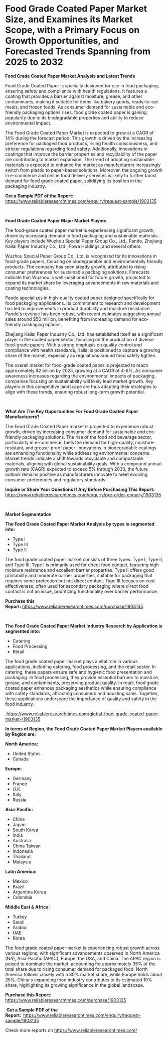 <p><h1>Food Grade Coated Paper Market Size, and Examines its Market Scope, with a Primary Focus on Growth Opportunities, and Forecasted Trends Spanning from 2025 to 2032</h1></p><p><strong>Food Grade Coated Paper Market Analysis and Latest Trends</strong></p>
<p><p>Food Grade Coated Paper is specially designed for use in food packaging, ensuring safety and compliance with health regulations. It features a coating that provides a barrier against moisture, grease, and other contaminants, making it suitable for items like bakery goods, ready-to-eat meals, and frozen foods. As consumer demand for sustainable and eco-friendly packaging options rises, food grade coated paper is gaining popularity due to its biodegradable properties and ability to reduce environmental impact.</p><p>The Food Grade Coated Paper Market is expected to grow at a CAGR of 14% during the forecast period. This growth is driven by the increasing preference for packaged food products, rising health consciousness, and stricter regulations regarding food safety. Additionally, innovations in coatings that improve the barrier properties and recyclability of the paper are contributing to market expansion. The trend of adopting sustainable materials is expected to enhance the market as manufacturers increasingly switch from plastic to paper-based solutions. Moreover, the ongoing growth in e-commerce and online food delivery services is likely to further boost demand for food grade coated paper, solidifying its position in the packaging industry.</p></p>
<p><strong>Get a Sample PDF of the Report:&nbsp;</strong> <a href="https://www.reliableresearchtimes.com/enquiry/request-sample/1903135?utm_campaign=2931&utm_medium=2&utm_source=Github&utm_content=ia&utm_term=08032025&utm_id=food-grade-coated-paper">https://www.reliableresearchtimes.com/enquiry/request-sample/1903135</a></p>
<p>&nbsp;</p>
<p><strong>Food Grade Coated Paper Major Market Players</strong></p>
<p><p>The food-grade coated paper market is experiencing significant growth, driven by increasing demand in food packaging and sustainable materials. Key players include Wuzhou Special Paper Group Co., Ltd., Pando, Zhejiang Kailai Paper Industry Co., Ltd., Fowa Holdings, and several others.</p><p>Wuzhou Special Paper Group Co., Ltd. is recognized for its innovations in food-grade papers, focusing on biodegradable and environmentally friendly products. The company has seen steady growth, attributed to rising consumer preferences for sustainable packaging solutions. Forecasts indicate that Wuzhou is well-positioned for future growth, projected to expand its market share by leveraging advancements in raw materials and coating technologies.</p><p>Pando specializes in high-quality coated paper designed specifically for food packaging applications. Its commitment to research and development has led to improvements in product durability and moisture resistance. Pando's revenue has been robust, with recent estimates suggesting annual sales around $50 million, benefiting from increasing demand for eco-friendly packaging options.</p><p>Zhejiang Kailai Paper Industry Co., Ltd. has established itself as a significant player in the coated paper sector, focusing on the production of diverse food-grade papers. With a strong emphasis on quality control and compliance with health standards, Kailai is positioned to capture a growing share of the market, especially as regulations around food safety tighten.</p><p>The overall market for food-grade coated paper is projected to reach approximately $2 billion by 2025, growing at a CAGR of 4-6%. As consumer awareness increases regarding the environmental impacts of packaging, companies focusing on sustainability will likely lead market growth. Key players in this competitive landscape are thus adapting their strategies to align with these trends, ensuring robust long-term growth potential.</p></p>
<p>&nbsp;</p>
<p><strong>What Are The Key Opportunities For Food Grade Coated Paper Manufacturers?</strong></p>
<p><p>The Food Grade Coated Paper market is projected to experience robust growth, driven by increasing consumer demand for sustainable and eco-friendly packaging solutions. The rise of the food and beverage sector, particularly in e-commerce, fuels the demand for high-quality, moisture-resistant, and grease-proof paper. Innovations in biodegradable coatings are enhancing functionality while addressing environmental concerns. Market trends indicate a shift towards recyclable and compostable materials, aligning with global sustainability goals. With a compound annual growth rate (CAGR) expected to exceed 5% through 2030, the future outlook remains positive as manufacturers innovate to meet evolving consumer preferences and regulatory standards.</p></p>
<p><strong>Inquire or Share Your Questions If Any Before Purchasing This Report:</strong> <a href="https://www.reliableresearchtimes.com/enquiry/pre-order-enquiry/1903135?utm_campaign=2931&utm_medium=2&utm_source=Github&utm_content=ia&utm_term=08032025&utm_id=food-grade-coated-paper">https://www.reliableresearchtimes.com/enquiry/pre-order-enquiry/1903135</a></p>
<p>&nbsp;</p>
<p><strong>Market Segmentation</strong></p>
<p><strong>The Food Grade Coated Paper Market Analysis by types is segmented into:</strong></p>
<p><ul><li>Type I</li><li>Type III</li><li>Type II</li></ul></p>
<p><p>The food grade coated paper market consists of three types: Type I, Type II, and Type III. Type I is primarily used for direct food contact, featuring high moisture resistance and excellent barrier properties. Type II offers good printability and moderate barrier properties, suitable for packaging that requires some protection but not direct contact. Type III focuses on cost-effectiveness, often used for secondary packaging where direct food contact is not an issue, prioritizing functionality over barrier performance.</p></p>
<p><strong>Purchase this Report:&nbsp;</strong><a href="https://www.reliableresearchtimes.com/purchase/1903135?utm_campaign=2931&utm_medium=2&utm_source=Github&utm_content=ia&utm_term=08032025&utm_id=food-grade-coated-paper">https://www.reliableresearchtimes.com/purchase/1903135</a></p>
<p>&nbsp;</p>
<p><strong>The Food Grade Coated Paper Market Industry Research by Application is segmented into:</strong></p>
<p><ul><li>Catering</li><li>Food Processing</li><li>Retail</li></ul></p>
<p><p>The food grade coated paper market plays a vital role in various applications, including catering, food processing, and the retail sector. In catering, these papers ensure safe and hygienic food presentation and packaging. In food processing, they provide essential barriers to moisture, grease, and contaminants, preserving product quality. In retail, food grade coated paper enhances packaging aesthetics while ensuring compliance with safety standards, attracting consumers and boosting sales. Together, these applications underscore the importance of quality and safety in the food industry.</p></p>
<p><a href="https://www.reliableresearchtimes.com/global-food-grade-coated-paper-market-r1903135?utm_campaign=2931&utm_medium=2&utm_source=Github&utm_content=ia&utm_term=08032025&utm_id=food-grade-coated-paper">&nbsp;https://www.reliableresearchtimes.com/global-food-grade-coated-paper-market-r1903135</a></p>
<p><strong>In terms of Region, the Food Grade Coated Paper Market Players available by Region are:</strong></p>
<p>
    <p> <strong> North America: </strong>
        <ul>
            <li>United States</li>
            <li>Canada</li>
        </ul>
        </p> 
    <p> <strong> Europe: </strong>
        <ul>
            <li>Germany</li>
            <li>France</li>
            <li>U.K.</li>
            <li>Italy</li>
            <li>Russia</li>
        </ul>
        </p> 
    <p> <strong> Asia-Pacific: </strong>
        <ul>
            <li>China</li>
            <li>Japan</li>
            <li>South Korea</li>
            <li>India</li>
            <li>Australia</li>
            <li>China Taiwan</li>
            <li>Indonesia</li>
            <li>Thailand</li>
            <li>Malaysia</li>
        </ul>
        </p> 
    <p> <strong> Latin America: </strong>
        <ul>
            <li>Mexico</li>
            <li>Brazil</li>
            <li>Argentina Korea</li>
            <li>Colombia</li>
        </ul>
        </p> 
    <p> <strong> Middle East & Africa: </strong>
        <ul>
            <li>Turkey</li>
            <li>Saudi</li>
            <li>Arabia</li>
            <li>UAE</li>
            <li>Korea</li>
        </ul>
    </p>
    </p>
<p><p>The food grade coated paper market is experiencing robust growth across various regions, with significant advancements observed in North America (NA), Asia-Pacific (APAC), Europe, the USA, and China. The APAC region is poised to dominate the market, accounting for approximately 35% of the total share due to rising consumer demand for packaged food. North America follows closely with a 30% market share, while Europe holds about 25%. China's expanding food industry contributes to its estimated 10% share, highlighting its growing significance in the global landscape.</p></p>
<p><strong>Purchase this Report: </strong><a href="https://www.reliableresearchtimes.com/purchase/1903135?utm_campaign=2931&utm_medium=2&utm_source=Github&utm_content=ia&utm_term=08032025&utm_id=food-grade-coated-paper">https://www.reliableresearchtimes.com/purchase/1903135</a></p>
<p>&nbsp;<strong>Get a Sample PDF of the Report:&nbsp;&nbsp;</strong><a href="https://www.reliableresearchtimes.com/enquiry/request-sample/1903135?utm_campaign=2931&utm_medium=2&utm_source=Github&utm_content=ia&utm_term=08032025&utm_id=food-grade-coated-paper">https://www.reliableresearchtimes.com/enquiry/request-sample/1903135</a></p>
<p><strong></strong></p>
<p>Check more reports on <a href="https://www.reliableresearchtimes.com/?utm_campaign=2931&utm_medium=2&utm_source=Github&utm_content=ia&utm_term=08032025&utm_id=food-grade-coated-paper">https://www.reliableresearchtimes.com/</a></p>